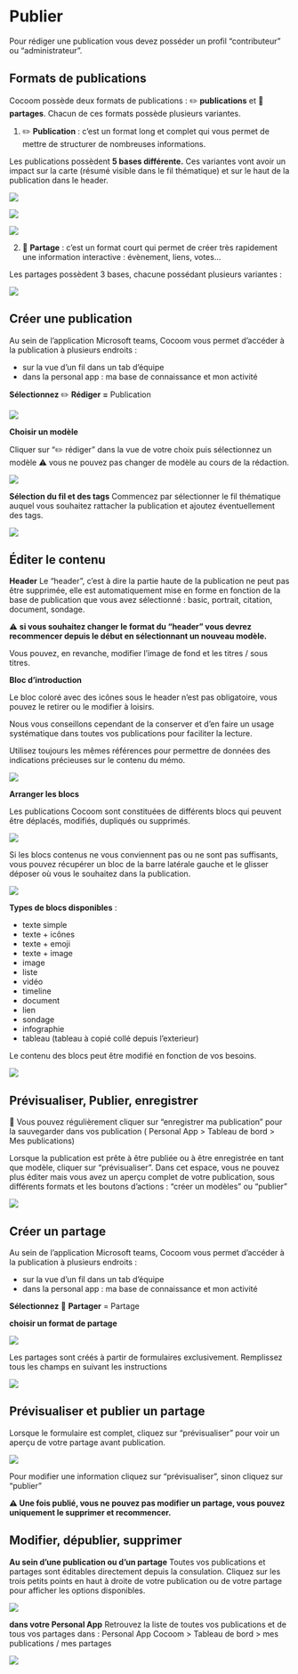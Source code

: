 # Publier
Pour rédiger une publication vous devez posséder un profil “contributeur” ou “administrateur”.


## Formats de publications

Cocoom possède deux formats de publications : ✏️ **publications** et 📣 **partages**.
Chacun de ces formats possède plusieurs variantes.


1. ✏️ **Publication**  : c’est un format long et complet qui vous permet de mettre de structurer de nombreuses informations.

Les publications possèdent **5 bases différente.** 
Ces variantes vont avoir un impact sur la carte (résumé visible dans le fil thématique) et sur le haut de la publication dans le header. 


![](https://paper-attachments.dropbox.com/s_98A78F08C1D5C044185E280B78E5E1C876CD2564461C7FDC803B86EB9093B8AA_1589049166038_Plan+de+travail+45cocoom-guides_EN.png)

![](https://paper-attachments.dropbox.com/s_98A78F08C1D5C044185E280B78E5E1C876CD2564461C7FDC803B86EB9093B8AA_1589049166022_Plan+de+travail+46cocoom-guides_EN.png)

![](https://paper-attachments.dropbox.com/s_98A78F08C1D5C044185E280B78E5E1C876CD2564461C7FDC803B86EB9093B8AA_1589049166006_Plan+de+travail+47cocoom-guides_EN.png)



2. 📣 **Partage** : c’est un format court qui permet de créer très rapidement une information interactive :  évènement, liens, votes…

Les partages possèdent 3 bases, chacune possédant plusieurs variantes :

![](https://paper-attachments.dropbox.com/s_98A78F08C1D5C044185E280B78E5E1C876CD2564461C7FDC803B86EB9093B8AA_1589019179672_Plan+de+travail+37cocoom-guides_EN.png)



## Créer une publication

Au sein de l’application Microsoft teams, Cocoom vous permet d’accéder à la publication à plusieurs endroits :

- sur la vue d’un fil dans un tab d’équipe
- dans la personal app : ma base de connaissance et mon activité

**Sélectionnez**  ✏️  **Rédiger** **=** Publication

![](https://paper-attachments.dropbox.com/s_98A78F08C1D5C044185E280B78E5E1C876CD2564461C7FDC803B86EB9093B8AA_1589052582814_Plan+de+travail+33cocoom-guides_EN.png)


**Choisir un modèle** 

Cliquer sur “✏️ rédiger” dans la vue de votre choix puis sélectionnez un modèle 
⚠️ vous ne pouvez pas changer de modèle au cours de la rédaction.


![](https://paper-attachments.dropbox.com/s_98A78F08C1D5C044185E280B78E5E1C876CD2564461C7FDC803B86EB9093B8AA_1589052434983_Plan+de+travail+48cocoom-guides_EN.png)


**Sélection du fil et des tags**
Commencez par sélectionner le fil thématique auquel vous souhaitez rattacher la publication et ajoutez éventuellement des tags.


![](https://paper-attachments.dropbox.com/s_98A78F08C1D5C044185E280B78E5E1C876CD2564461C7FDC803B86EB9093B8AA_1589052774803_Plan+de+travail+49cocoom-guides_EN.png)



## Éditer le contenu

**Header** 
Le “header”, c’est à dire la partie haute de la publication ne peut pas être supprimée, elle est automatiquement mise en forme en fonction de la base de publication que vous avez sélectionné : basic, portrait, citation, document, sondage.

⚠️ **si vous souhaitez changer le format du “header” vous devrez recommencer depuis le début en sélectionnant un nouveau modèle.**

Vous pouvez, en revanche, modifier l’image de fond et les titres / sous titres.


**Bloc d’introduction**

Le bloc coloré avec des icônes sous le header n’est pas obligatoire, vous pouvez le retirer ou le modifier à loisirs.

Nous vous conseillons cependant de la conserver et d’en faire un usage systématique dans toutes vos publications pour faciliter la lecture. 

Utilisez toujours les mêmes références pour permettre de données des indications précieuses sur le contenu du mémo.

![](https://paper-attachments.dropbox.com/s_98A78F08C1D5C044185E280B78E5E1C876CD2564461C7FDC803B86EB9093B8AA_1589060641087_Plan+de+travail+35cocoom-guides-2.png)


**Arranger les blocs** 

Les publications Cocoom sont constituées de différents blocs qui peuvent être déplacés, modifiés, dupliqués ou supprimés. 

![](https://paper-attachments.dropbox.com/s_98A78F08C1D5C044185E280B78E5E1C876CD2564461C7FDC803B86EB9093B8AA_1589060658055_Plan+de+travail+37cocoom-guides-2.png)


Si les blocs contenus ne vous conviennent pas ou ne sont pas suffisants, vous pouvez récupérer un bloc de la barre latérale gauche et le glisser déposer où vous le souhaitez dans la publication.

![](https://paper-attachments.dropbox.com/s_98A78F08C1D5C044185E280B78E5E1C876CD2564461C7FDC803B86EB9093B8AA_1589060701164_Plan+de+travail+34cocoom-guides-2.png)


**Types de blocs disponibles** :

- texte simple
- texte + icônes
- texte + emoji
- texte + image
- image
- liste
- vidéo
- timeline
- document
- lien
- sondage
- infographie 
- tableau (tableau à copié collé depuis l’exterieur)

Le contenu des blocs peut être modifié en fonction de vos besoins. 

![](https://paper-attachments.dropbox.com/s_98A78F08C1D5C044185E280B78E5E1C876CD2564461C7FDC803B86EB9093B8AA_1589060740933_Plan+de+travail+36cocoom-guides-2.png)

## Prévisualiser, Publier, enregistrer

💾 Vous pouvez régulièrement cliquer sur “enregistrer ma publication” pour la sauvegarder dans vos publication ( Personal App > Tableau de bord > Mes publications)

Lorsque la publication est prête à être publiée ou à être enregistrée en tant que modèle, cliquer sur “prévisualiser”. Dans cet espace, vous ne pouvez plus éditer mais vous avez un aperçu complet de votre publication, sous différents formats et les boutons d’actions : “créer un modèles” ou “publier” 


![](https://paper-attachments.dropbox.com/s_98A78F08C1D5C044185E280B78E5E1C876CD2564461C7FDC803B86EB9093B8AA_1589058228479_Plan+de+travail+53cocoom-guides_EN.png)



## Créer un partage 

Au sein de l’application Microsoft teams, Cocoom vous permet d’accéder à la publication à plusieurs endroits :

- sur la vue d’un fil dans un tab d’équipe
- dans la personal app : ma base de connaissance et mon activité

**Sélectionnez**  📣  **Partager** = Partage

**choisir un format de partage** 

![](https://paper-attachments.dropbox.com/s_98A78F08C1D5C044185E280B78E5E1C876CD2564461C7FDC803B86EB9093B8AA_1589056115159_Plan+de+travail+51cocoom-guides_EN.png)


Les partages sont créés à partir de formulaires exclusivement.
Remplissez tous les champs en suivant les instructions


![](https://paper-attachments.dropbox.com/s_98A78F08C1D5C044185E280B78E5E1C876CD2564461C7FDC803B86EB9093B8AA_1589056115155_Plan+de+travail+52cocoom-guides_EN.png)

## Prévisualiser et publier un partage

Lorsque le formulaire est complet, cliquez sur “prévisualiser” pour voir un aperçu de votre partage avant publication.


![](https://paper-attachments.dropbox.com/s_98A78F08C1D5C044185E280B78E5E1C876CD2564461C7FDC803B86EB9093B8AA_1589058745127_Plan+de+travail+56cocoom-guides_EN.png)


Pour modifier une information cliquez sur “prévisualiser”, sinon cliquez sur “publier”

**⚠️ Une fois publié, vous ne pouvez pas modifier un partage, vous pouvez uniquement le supprimer et recommencer.**


## Modifier, dépublier, supprimer 

**Au sein d’une publication ou d’un partage**
Toutes vos publications et partages sont éditables directement depuis la consulation. Cliquez sur les trois petits points en haut à droite de votre publication ou de votre partage pour afficher les options disponibles.


![](https://paper-attachments.dropbox.com/s_98A78F08C1D5C044185E280B78E5E1C876CD2564461C7FDC803B86EB9093B8AA_1589059002640_Plan+de+travail+27cocoom-guides_EN.png)


**dans votre Personal App**
Retrouvez la liste de toutes vos publications et de tous vos partages dans :
Personal App Cocoom > Tableau de bord > mes publications / mes partages


![](https://paper-attachments.dropbox.com/s_98A78F08C1D5C044185E280B78E5E1C876CD2564461C7FDC803B86EB9093B8AA_1589060857485_Plan+de+travail+38cocoom-guides-2.png)




